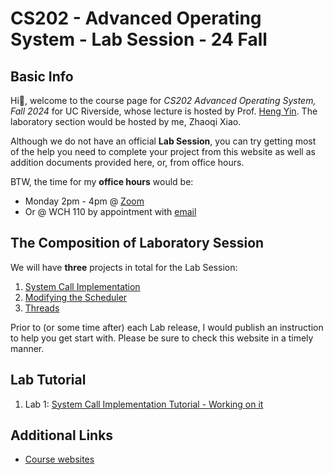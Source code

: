 # CS202 - Advanced Operating System - Lab Session - 24 Fall

## Basic Info

Hi👋, welcome to the course page for *CS202 Advanced Operating System, Fall 2024* for UC Riverside, whose lecture is hosted by Prof. [Heng Yin](https://www.cs.ucr.edu/~heng/). The laboratory section would be hosted by me, Zhaoqi Xiao. 

Although we do not have an official **Lab Session**, you can try getting most of the help you need to complete your project from this website as well as addition documents provided here, or, from office hours. 

BTW, the time for my **office hours** would be:

* Monday 2pm - 4pm @ [Zoom](https://ucr.zoom.us/j/91841068999?pwd=pgoHm11EtQ1nvmz70sfpQBTUJEDTam.1)
* Or @ WCH 110 by appointment with [email](mailto:zxiao033@ucr.edu)

## The Composition of Laboratory Session

We will have **three** projects in total for the Lab Session:

1. [System Call Implementation](https://www.cs.ucr.edu/~heng/teaching/cs202-fall24/lab1.pdf)
2. [Modifying the Scheduler](https://www.cs.ucr.edu/~heng/teaching/cs202-fall24/lab2.pdf)
3. [Threads](https://www.cs.ucr.edu/~heng/teaching/cs202-fall24/lab3.pdf)

Prior to (or some time after) each Lab release, I would publish an instruction to help you get start with. Please be sure to check this website in a timely manner.

## Lab Tutorial

1. Lab 1: [System Call Implementation Tutorial - Working on it](lab-tutorials/lab1.md)

## Additional Links

* [Course websites](https://www.cs.ucr.edu/~heng/teaching/cs202-fall24/index.html)